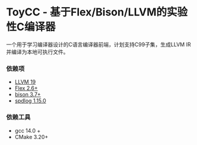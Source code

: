 # ToyCC - 基于Flex/Bison/LLVM的实验性C编译器

一个用于学习编译器设计的C语言编译器前端，计划支持C99子集，生成LLVM IR并编译为本地可执行文件。

### 依赖项
- [LLVM 19](https://github.com/llvm/llvm-project)
- [Flex 2.6+](https://github.com/westes/flex)
- [bison 3.7+](https://www.gnu.org/software/bison)
- [spdlog 1.15.0](https://github.com/gabime/spdlog)

### 依赖工具
- gcc 14.0 +
- CMake 3.20+


